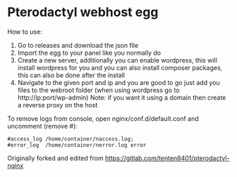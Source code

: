 # Pterodactyl webhost egg

How to use:

1. Go to releases and download the json file
2. Import the egg to your panel like you normally do
3. Create a new server, additionally you can enable wordpress, this will install wordpress for you
   and you can also install composer packages, this can also be done after the install
4. Navigate to the given port and ip and you are good to go just add you files to the webroot folder
   (when using wordpress go to http://ip:port/wp-admin)
   Note: if you want it using a domain then create a reverse proxy on the host

To remove logs from console, open nginx/conf.d/default.conf and uncomment (remove #):

```
#access_log /home/container/naccess.log;
#error_log  /home/container/nerror.log error
```

Originally forked and edited from https://gitlab.com/tenten8401/pterodactyl-nginx
